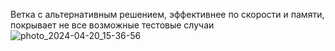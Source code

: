 Ветка с альтернативным решением, эффективнее по скорости и памяти, покрывает не все возможные тестовые случаи
![photo_2024-04-20_15-36-56](https://github.com/FedorDanilenko/ProductTree/assets/106027601/049d0c70-e9f0-4ad7-9dea-f875c764d565)
